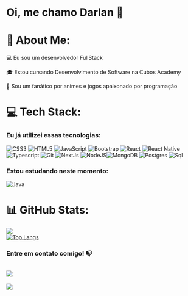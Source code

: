 # Oi, me chamo Darlan 👋

# 💫 About Me:

💻 Eu sou um desenvolvedor FullStack

🎓 Estou cursando Desenvolvimento de Software na Cubos Academy

🔎 Sou um fanático por animes e jogos apaixonado por programação



# 💻 Tech Stack:
### Eu já utilizei essas tecnologias:
![CSS3](https://img.shields.io/badge/css3-%231572B6.svg?style=for-the-badge&logo=css3&logoColor=white) ![HTML5](https://img.shields.io/badge/html5-%23E34F26.svg?style=for-the-badge&logo=html5&logoColor=white) ![JavaScript](https://img.shields.io/badge/javascript-%23323330.svg?style=for-the-badge&logo=javascript&logoColor=%23F7DF1E) ![Bootstrap](https://img.shields.io/badge/bootstrap-%23563D7C.svg?style=for-the-badge&logo=bootstrap&logoColor=white) ![React](https://img.shields.io/badge/reactjs-%2320232a.svg?style=for-the-badge&logo=react&logoColor=%2361DAFB) ![React Native](https://img.shields.io/badge/ReactNative-%2361DAFB.svg?style=for-the-badge&logo=react&logoColor=%2320232a) ![Typescript](https://img.shields.io/badge/typescript-%231572B6.svg?style=for-the-badge&logo=typescript&logoColor=white) ![Git](https://img.shields.io/badge/GIT-E44C30?style=for-the-badge&logo=git&logoColor=white) ![NextJs](https://img.shields.io/badge/next.js-000000?style=for-the-badge&logo=nextdotjs&logoColor=white) ![NodeJS](https://img.shields.io/badge/node.js-6DA55F?style=for-the-badge&logo=node.js&logoColor=white)![MongoDB](https://img.shields.io/badge/MongoDB-%234ea94b.svg?style=for-the-badge&logo=mongodb&logoColor=white) ![Postgres](https://img.shields.io/badge/postgres-%23316192.svg?style=for-the-badge&logo=postgresql&logoColor=white) ![Sql](https://img.shields.io/badge/MySQL-00000F?style=for-the-badge&logo=mysql&logoColor=white)
### Estou estudando neste momento:
 ![Java](https://img.shields.io/badge/java-%23ED8B00.svg?style=for-the-badge&logo=openjdk&logoColor=white)
# 📊 GitHub Stats:

![](https://github-readme-streak-stats.herokuapp.com/?user=darlanbbs&theme=tokyonight&hide_border=false)<br/>
[![Top Langs](https://github-readme-stats.vercel.app/api/top-langs/?username=darlanbbs&layout=compact)](https://github.com/darlanbbs/github-readme-stats)

### Entre em contato comigo! 📭
<a href="https://www.linkedin.com/in/darlan-bomfim-903582260/" target="_blank"><img src="https://img.shields.io/badge/-LinkedIn-%230077B5?style=for-the-badge&logo=linkedin&logoColor=white" target="_blank"></a>   
---
[![](https://visitcount.itsvg.in/api?id=darlanbbs&icon=2&color=11)](https://visitcount.itsvg.in)

<!-- Proudly created with GPRM ( https://gprm.itsvg.in ) -->
